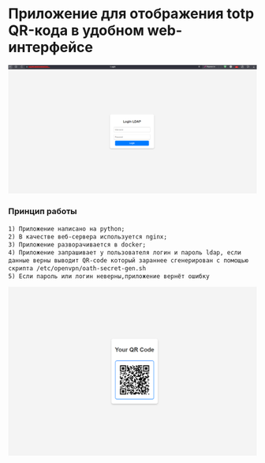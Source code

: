 # Приложение для отображения totp QR-кода в удобном web-интерфейсе

![screenshot](/cache/picture/web-qr.png)

### Принцип работы
```
1) Приложение написано на python;
2) В качестве веб-сервера используется nginx;
3) Приложение разворачивается в docker;
4) Приложение запрашивает у пользователя логин и пароль ldap, если данные верны выводит QR-code который зараннее сгенерирован с помощью скрипта /etc/openvpn/oath-secret-gen.sh
5) Если пароль или логин неверны,приложение вернёт ошибку
```
![screenshot](/cache/picture/web-qr1.png)
